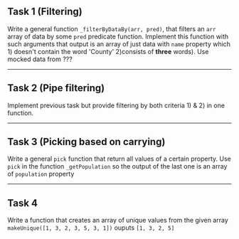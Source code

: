 ## Task 1 (Filtering)

Write a general function `_filterByDataBy(arr, pred)`, that filters an `arr` array of data by some `pred` predicate function. Implement this function with such arguments that output is an array of just data with `name` property which 1) doesn't contain the word 'County' 2)consists of **three** words). Use mocked data from ???

***
## Task 2 (Pipe filtering)

Implement previous task but provide filtering by both criteria 1) & 2) in one function.

***
## Task 3 (Picking based on carrying) 

Write a general `pick` function that return all values of  a certain property. Use `pick` in the function `_getPopulation` so the output of the last one is an array of `population` property

***
## Task 4 

Write a function that creates an array of unique values from the given array     
`makeUnique([1, 3, 2, 3, 5, 3, 1])` ouputs `[1, 3, 2, 5]`

